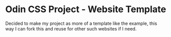 # Odin CSS Project - Website Template

Decided to make my project as more of a template like the example, this way I can fork this and reuse for other such websites if I need.
